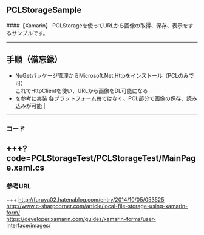 ## PCLStorageSample
####【Xamarin】
PCLStorageを使ってURLから画像の取得、保存、表示をするサンプルです。

---

## 手順（備忘録）
- NuGetパッケージ管理からMicrosoft.Net.Httpをインストール（PCLのみで可）  
これでHttpClientを使い、URLから画像をDL可能になる
- を参考に実装 
各プラットフォーム毎ではなく、PCL部分で画像の保存、読み込みが可能 |
  
---

### コード
+++?code=PCLStorageTest/PCLStorageTest/MainPage.xaml.cs
---

### 参考URL

+++
http://furuya02.hatenablog.com/entry/2014/10/05/053525  
http://www.c-sharpcorner.com/article/local-file-storage-using-xamarin-form/  
https://developer.xamarin.com/guides/xamarin-forms/user-interface/images/

